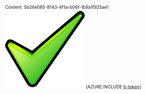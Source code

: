 Content: 5b26e085-8143-4f1a-b06f-1b9a1f925ae1![image](c76fdb42-aac3-4f78-b72b-7b92cd029bbe.png)
[AZURE.INCLUDE [b-token](96116fb5-12c6-4c89-bf97-2bdf9842cb8c.md)]
